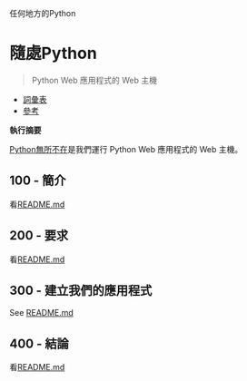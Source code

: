 任何地方的Python

# 隨處Python

> Python Web 應用程式的 Web 主機

-   [詞彙表](./GLOSSARY.md)
-   [參考](./REFERENCES.md)

**執行摘要**

[Python無所不在](https://www.pythonanywhere.com/user/wvanheemstra/account/)是我們運行 Python Web 應用程式的 Web 主機。

## 100 - 簡介

看[README.md](./100/README.md)

## 200 - 要求

看[README.md](./200/README.md)

## 300 - 建立我們的應用程式

See [README.md](./300/README.md)

## 400 - 結論

看[README.md](./400/README.md)
